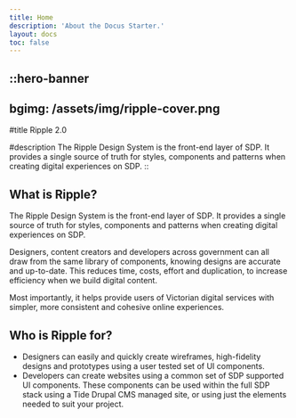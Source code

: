 ```yaml
---
title: Home
description: 'About the Docus Starter.'
layout: docs
toc: false
---
```


::hero-banner
---
bgimg: /assets/img/ripple-cover.png
---

#title
Ripple 2.0

#description
The Ripple Design System is the front-end layer of SDP. It provides a single source of truth for styles, components and patterns when creating digital experiences on SDP.
::

## What is Ripple?

The Ripple Design System is the front-end layer of SDP. It provides a single source of truth for styles, components and patterns when creating digital experiences on SDP.

Designers, content creators and developers across government can all draw from the same library of components, knowing designs are accurate and up-to-date. This reduces time, costs, effort and duplication, to increase efficiency when we build digital content.

Most importantly, it helps provide users of Victorian digital services with simpler, more consistent and cohesive online experiences.

## Who is Ripple for?

- Designers can easily and quickly create wireframes, high-fidelity designs and prototypes using a user tested set of UI components.
- Developers can create websites using a common set of SDP supported UI components. These components can be used within the full SDP stack using a Tide Drupal CMS managed site, or using just the elements needed to suit your project.
